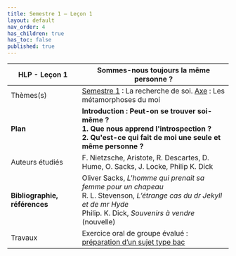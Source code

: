 ```yaml
---
title: Semestre 1 – Leçon 1
layout: default
nav_order: 4
has_children: true
has_toc: false
published: true
---
```

 

| HLP - Leçon 1       | Sommes-nous toujours la même personne ? |
| ----------------------------- | ------------------------------------- |
| Thèmes(s)                     | <u>Semestre 1</u> : La recherche de soi. <u>Axe</u> : Les métamorphoses du moi  |
| **Plan**                      | **Introduction : Peut-on se trouver soi-même ? <br>1. Que nous apprend l'introspection ?<br />2. Qu'est-ce qui fait de moi une seule et même personne ?** |
| Auteurs étudiés               | F. Nietzsche, Aristote, R. Descartes, D. Hume, O. Sacks, J. Locke, Philip K. Dick |
| **Bibliographie, références** | Oliver Sacks, *L'homme qui prenait sa femme pour un chapeau*<br>R. L. Stevenson, *L’étrange cas du dr Jekyll et de mr Hyde*<br>Philip. K. Dick, *Souvenirs à vendre* (nouvelle) |
| Travaux | Exercice oral de groupe évalué : [préparation d’un sujet type bac](../../docs/S1L1/S1L1-4-0.html) |